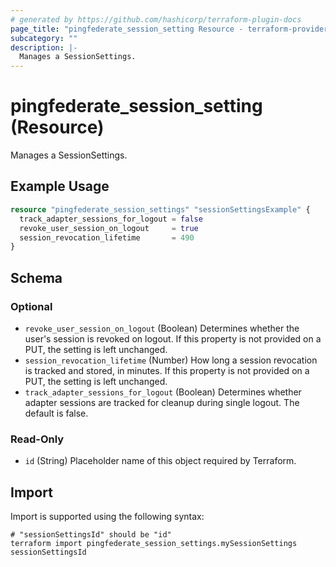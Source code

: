 ```yaml
---
# generated by https://github.com/hashicorp/terraform-plugin-docs
page_title: "pingfederate_session_setting Resource - terraform-provider-pingfederate"
subcategory: ""
description: |-
  Manages a SessionSettings.
---
```


# pingfederate_session_setting (Resource)

Manages a SessionSettings.

## Example Usage

```terraform
resource "pingfederate_session_settings" "sessionSettingsExample" {
  track_adapter_sessions_for_logout = false
  revoke_user_session_on_logout     = true
  session_revocation_lifetime       = 490
}
```

<!-- schema generated by tfplugindocs -->
## Schema

### Optional

- `revoke_user_session_on_logout` (Boolean) Determines whether the user's session is revoked on logout. If this property is not provided on a PUT, the setting is left unchanged.
- `session_revocation_lifetime` (Number) How long a session revocation is tracked and stored, in minutes. If this property is not provided on a PUT, the setting is left unchanged.
- `track_adapter_sessions_for_logout` (Boolean) Determines whether adapter sessions are tracked for cleanup during single logout. The default is false.

### Read-Only

- `id` (String) Placeholder name of this object required by Terraform.

## Import

Import is supported using the following syntax:

```shell
# "sessionSettingsId" should be "id"
terraform import pingfederate_session_settings.mySessionSettings sessionSettingsId
```
